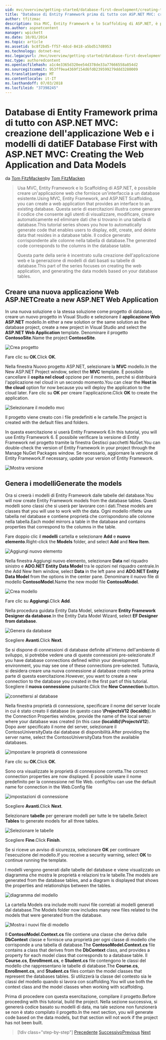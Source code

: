 ```yaml
---
uid: mvc/overview/getting-started/database-first-development/creating-the-web-application
title: "Database di Entity Framework prima di tutto con ASP.NET MVC: creazione dell'applicazione Web e i modelli di dati | Microsoft Docs"
author: tfitzmac
description: Usa MVC, Entity Framework e lo Scaffolding di ASP.NET, è possibile creare un'applicazione web che fornisce un'interfaccia a un database esistente. Questa esercitazione seri...
ms.author: aspnetcontent
manager: wpickett
ms.date: 10/01/2014
ms.topic: article
ms.assetid: bc8f2bd5-ff57-4dcd-8418-a5bd517d8953
ms.technology: dotnet-mvc
msc.legacyurl: /mvc/overview/getting-started/database-first-development/creating-the-web-application
msc.type: authoredcontent
ms.openlocfilehash: a1c4e3365d320ee54d378de33a77666558a854d2
ms.sourcegitcommit: 953ff9ea4369f154d6fd0239599279ddd3280009
ms.translationtype: MT
ms.contentlocale: it-IT
ms.lasthandoff: 07/03/2018
ms.locfileid: "37398245"
---
```

<a name="ef-database-first-with-aspnet-mvc-creating-the-web-application-and-data-models"></a><span data-ttu-id="5682c-104">Database di Entity Framework prima di tutto con ASP.NET MVC: creazione dell'applicazione Web e i modelli di dati</span><span class="sxs-lookup"><span data-stu-id="5682c-104">EF Database First with ASP.NET MVC: Creating the Web Application and Data Models</span></span>
====================
<span data-ttu-id="5682c-105">da [Tom FitzMacken](https://github.com/tfitzmac)</span><span class="sxs-lookup"><span data-stu-id="5682c-105">by [Tom FitzMacken](https://github.com/tfitzmac)</span></span>

> <span data-ttu-id="5682c-106">Usa MVC, Entity Framework e lo Scaffolding di ASP.NET, è possibile creare un'applicazione web che fornisce un'interfaccia a un database esistente.</span><span class="sxs-lookup"><span data-stu-id="5682c-106">Using MVC, Entity Framework, and ASP.NET Scaffolding, you can create a web application that provides an interface to an existing database.</span></span> <span data-ttu-id="5682c-107">Questa serie di esercitazioni illustra come generare il codice che consente agli utenti di visualizzare, modificare, creare automaticamente ed eliminare dati che si trovano in una tabella di database.</span><span class="sxs-lookup"><span data-stu-id="5682c-107">This tutorial series shows you how to automatically generate code that enables users to display, edit, create, and delete data that resides in a database table.</span></span> <span data-ttu-id="5682c-108">Il codice generato corrispondente alle colonne nella tabella di database.</span><span class="sxs-lookup"><span data-stu-id="5682c-108">The generated code corresponds to the columns in the database table.</span></span>
> 
> <span data-ttu-id="5682c-109">Questa parte della serie è incentrato sulla creazione dell'applicazione web e la generazione di modelli di dati basati su tabelle di database.</span><span class="sxs-lookup"><span data-stu-id="5682c-109">This part of the series focuses on creating the web application, and generating the data models based on your database tables.</span></span>


## <a name="create-a-new-aspnet-web-application"></a><span data-ttu-id="5682c-110">Creare una nuova applicazione Web ASP.NET</span><span class="sxs-lookup"><span data-stu-id="5682c-110">Create a new ASP.NET Web Application</span></span>

<span data-ttu-id="5682c-111">In una nuova soluzione o la stessa soluzione come progetto di database, creare un nuovo progetto in Visual Studio e selezionare il **applicazione Web ASP.NET** modello.</span><span class="sxs-lookup"><span data-stu-id="5682c-111">In either a new solution or the same solution as the database project, create a new project in Visual Studio and select the **ASP.NET Web Application** template.</span></span> <span data-ttu-id="5682c-112">Denominare il progetto **ContosoSite**.</span><span class="sxs-lookup"><span data-stu-id="5682c-112">Name the project **ContosoSite**.</span></span>

![Crea progetto](creating-the-web-application/_static/image1.png)

<span data-ttu-id="5682c-114">Fare clic su **OK**.</span><span class="sxs-lookup"><span data-stu-id="5682c-114">Click **OK**.</span></span>

<span data-ttu-id="5682c-115">Nella finestra Nuovo progetto ASP.NET, selezionare la **MVC** modello.</span><span class="sxs-lookup"><span data-stu-id="5682c-115">In the New ASP.NET Project window, select the **MVC** template.</span></span> <span data-ttu-id="5682c-116">È possibile cancellare il **ospita nel cloud** opzione per il momento, perché si distribuirà l'applicazione nel cloud in un secondo momento.</span><span class="sxs-lookup"><span data-stu-id="5682c-116">You can clear the **Host in the cloud** option for now because you will deploy the application to the cloud later.</span></span> <span data-ttu-id="5682c-117">Fare clic su **OK** per creare l'applicazione.</span><span class="sxs-lookup"><span data-stu-id="5682c-117">Click **OK** to create the application.</span></span>

![Selezionare il modello mvc](creating-the-web-application/_static/image2.png)

<span data-ttu-id="5682c-119">Il progetto viene creato con i file predefiniti e le cartelle.</span><span class="sxs-lookup"><span data-stu-id="5682c-119">The project is created with the default files and folders.</span></span>

<span data-ttu-id="5682c-120">In questa esercitazione si userà Entity Framework 6.</span><span class="sxs-lookup"><span data-stu-id="5682c-120">In this tutorial, you will use Entity Framework 6.</span></span> <span data-ttu-id="5682c-121">È possibile verificare la versione di Entity Framework nel progetto tramite la finestra Gestisci pacchetti NuGet.</span><span class="sxs-lookup"><span data-stu-id="5682c-121">You can double-check the version of Entity Framework in your project through the Manage NuGet Packages window.</span></span> <span data-ttu-id="5682c-122">Se necessario, aggiornare la versione di Entity Framework.</span><span class="sxs-lookup"><span data-stu-id="5682c-122">If necessary, update your version of Entity Framework.</span></span>

![Mostra versione](creating-the-web-application/_static/image3.png)

## <a name="generate-the-models"></a><span data-ttu-id="5682c-124">Genera i modelli</span><span class="sxs-lookup"><span data-stu-id="5682c-124">Generate the models</span></span>

<span data-ttu-id="5682c-125">Ora si creerà i modelli di Entity Framework dalle tabelle del database.</span><span class="sxs-lookup"><span data-stu-id="5682c-125">You will now create Entity Framework models from the database tables.</span></span> <span data-ttu-id="5682c-126">Questi modelli sono classi che si userà per lavorare con i dati.</span><span class="sxs-lookup"><span data-stu-id="5682c-126">These models are classes that you will use to work with the data.</span></span> <span data-ttu-id="5682c-127">Ogni modello riflette una tabella nel database e contiene proprietà che corrispondono alle colonne nella tabella.</span><span class="sxs-lookup"><span data-stu-id="5682c-127">Each model mirrors a table in the database and contains properties that correspond to the columns in the table.</span></span>

<span data-ttu-id="5682c-128">Fare doppio clic il **modelli** cartella e selezionare **Add** e **nuovo elemento**.</span><span class="sxs-lookup"><span data-stu-id="5682c-128">Right-click the **Models** folder, and select **Add** and **New Item**.</span></span>

![Aggiungi nuovo elemento](creating-the-web-application/_static/image4.png)

<span data-ttu-id="5682c-130">Nella finestra Aggiungi nuovo elemento, selezionare **Data** nel riquadro sinistro e **ADO.NET Entity Data Model** tra le opzioni nel riquadro centrale.</span><span class="sxs-lookup"><span data-stu-id="5682c-130">In the Add New Item window, select **Data** in the left pane and **ADO.NET Entity Data Model** from the options in the center pane.</span></span> <span data-ttu-id="5682c-131">Denominare il nuovo file di modello **ContosoModel**.</span><span class="sxs-lookup"><span data-stu-id="5682c-131">Name the new model file **ContosoModel**.</span></span>

![Crea modello](creating-the-web-application/_static/image5.png)

<span data-ttu-id="5682c-133">Fare clic su **Aggiungi**.</span><span class="sxs-lookup"><span data-stu-id="5682c-133">Click **Add**.</span></span>

<span data-ttu-id="5682c-134">Nella procedura guidata Entity Data Model, selezionare **Entity Framework Designer da database**.</span><span class="sxs-lookup"><span data-stu-id="5682c-134">In the Entity Data Model Wizard, select **EF Designer from database**.</span></span>

![Genera da database](creating-the-web-application/_static/image6.png)

<span data-ttu-id="5682c-136">Scegliere **Avanti**.</span><span class="sxs-lookup"><span data-stu-id="5682c-136">Click **Next**.</span></span>

<span data-ttu-id="5682c-137">Se si dispone di connessioni di database definite all'interno dell'ambiente di sviluppo, si potrebbe vedere una di queste connessioni pre-selezionate.</span><span class="sxs-lookup"><span data-stu-id="5682c-137">If you have database connections defined within your development environment, you may see one of these connections pre-selected.</span></span> <span data-ttu-id="5682c-138">Tuttavia, si desidera creare una nuova connessione al database creato nella prima parte di questa esercitazione.</span><span class="sxs-lookup"><span data-stu-id="5682c-138">However, you want to create a new connection to the database you created in the first part of this tutorial.</span></span> <span data-ttu-id="5682c-139">Scegliere il **nuova connessione** pulsante.</span><span class="sxs-lookup"><span data-stu-id="5682c-139">Click the **New Connection** button.</span></span>

![connettersi al database](creating-the-web-application/_static/image7.png)

<span data-ttu-id="5682c-141">Nella finestra proprietà di connessione, specificare il nome del server locale in cui è stato creato il database (in questo caso **\ProjectsV12 (localdb)**).</span><span class="sxs-lookup"><span data-stu-id="5682c-141">In the Connection Properties window, provide the name of the local server where your database was created (in this case **(localdb)\ProjectsV12**).</span></span> <span data-ttu-id="5682c-142">Dopo aver specificato il nome del server, selezionare il ContosoUniversityData dai database di disponibilità.</span><span class="sxs-lookup"><span data-stu-id="5682c-142">After providing the server name, select the ContosoUniversityData from the available databases.</span></span>

![impostare le proprietà di connessione](creating-the-web-application/_static/image8.png)

<span data-ttu-id="5682c-144">Fare clic su **OK**.</span><span class="sxs-lookup"><span data-stu-id="5682c-144">Click **OK**.</span></span>

<span data-ttu-id="5682c-145">Sono ora visualizzate le proprietà di connessione corretta.</span><span class="sxs-lookup"><span data-stu-id="5682c-145">The correct connection properties are now displayed.</span></span> <span data-ttu-id="5682c-146">È possibile usare il nome predefinito per la connessione nel file Web. config</span><span class="sxs-lookup"><span data-stu-id="5682c-146">You can use the default name for connection in the Web.Config file</span></span>

![impostazioni di connessione](creating-the-web-application/_static/image9.png)

<span data-ttu-id="5682c-148">Scegliere **Avanti**.</span><span class="sxs-lookup"><span data-stu-id="5682c-148">Click **Next**.</span></span>

<span data-ttu-id="5682c-149">Selezionare **tabelle** per generare modelli per tutte le tre tabelle.</span><span class="sxs-lookup"><span data-stu-id="5682c-149">Select **Tables** to generate models for all three tables.</span></span>

![Selezionare le tabelle](creating-the-web-application/_static/image10.png)

<span data-ttu-id="5682c-151">Scegliere **Fine**.</span><span class="sxs-lookup"><span data-stu-id="5682c-151">Click **Finish**.</span></span>

<span data-ttu-id="5682c-152">Se si riceve un avviso di sicurezza, selezionare **OK** per continuare l'esecuzione del modello.</span><span class="sxs-lookup"><span data-stu-id="5682c-152">If you receive a security warning, select **OK** to continue running the template.</span></span>

<span data-ttu-id="5682c-153">I modelli vengono generati dalle tabelle del database e viene visualizzato un diagramma che mostra le proprietà e relazioni tra le tabelle.</span><span class="sxs-lookup"><span data-stu-id="5682c-153">The models are generated from the database tables, and a diagram is displayed that shows the properties and relationships between the tables.</span></span>

![diagramma del modello](creating-the-web-application/_static/image11.png)

<span data-ttu-id="5682c-155">La cartella Models ora include molti nuovi file correlati ai modelli generati dal database.</span><span class="sxs-lookup"><span data-stu-id="5682c-155">The Models folder now includes many new files related to the models that were generated from the database.</span></span>

![Mostra i nuovi file di modello](creating-the-web-application/_static/image12.png)

<span data-ttu-id="5682c-157">Il **ContosoModel.Context.cs** file contiene una classe che deriva dalle **DbContext** classe e fornisce una proprietà per ogni classe di modello che corrisponde a una tabella di database.</span><span class="sxs-lookup"><span data-stu-id="5682c-157">The **ContosoModel.Context.cs** file contains a class that derives from the **DbContext** class, and provides a property for each model class that corresponds to a database table.</span></span> <span data-ttu-id="5682c-158">Il **Course.cs**, **Enrollment.cs**, e **Student.cs** file contengono le classi del modello che rappresentano le tabelle di database.</span><span class="sxs-lookup"><span data-stu-id="5682c-158">The **Course.cs**, **Enrollment.cs**, and **Student.cs** files contain the model classes that represent the databases tables.</span></span> <span data-ttu-id="5682c-159">Si utilizzerà la classe del contesto sia le classi del modello quando si lavora con scaffolding.</span><span class="sxs-lookup"><span data-stu-id="5682c-159">You will use both the context class and the model classes when working with scaffolding.</span></span>

<span data-ttu-id="5682c-160">Prima di procedere con questa esercitazione, compilare il progetto.</span><span class="sxs-lookup"><span data-stu-id="5682c-160">Before proceeding with this tutorial, build the project.</span></span> <span data-ttu-id="5682c-161">Nella sezione successiva, si genererà codice basato su modelli di data, ma tale sezione non funzionerà se non è stato compilato il progetto.</span><span class="sxs-lookup"><span data-stu-id="5682c-161">In the next section, you will generate code based on the data models, but that section will not work if the project has not been built.</span></span>

> [!div class="step-by-step"]
> <span data-ttu-id="5682c-162">[Precedente](setting-up-database.md)
> [Successivo](generating-views.md)</span><span class="sxs-lookup"><span data-stu-id="5682c-162">[Previous](setting-up-database.md)
[Next](generating-views.md)</span></span>
